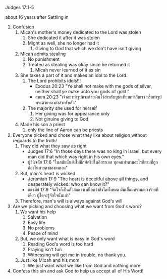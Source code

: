 Judges 17:1-5

about 16 years after Settling in

1. Confusion
    1. Micah's mother's money dedicated to the Lord was stolen
        1. She dedicated it after it was stolen
        2. Might as well, she no longer had it
            1. Giving to God that which we don't have isn't giving
    2. Micah admits stealing
        1. No punishment
        2. Treated as stealing was okay since he returned it
            1. Micah never learned of it as sin
    3. She takes a part of it and makes an idol to the Lord.
        1. The Lord prohibits idols!!!
            - Exodus 20:23 "Ye shall not make with me gods of silver, neither shall ye make unto you gods of gold."
            - อพยพ 20:23 "เจ้าอย่าทำรูปพระด้วยเงินไว้สำหรับบูชาเทียมเท่ากับเรา หรือทำรูปพระด้วยทองคำสำหรับตัว"
        2. The majority she used for herself
            1. Her giving was for appearance only
            2. Not ginuine giving to God
    4. Made his son a priest
        1. only the line of Aaron can be priests
2. Everyone picked and chose what they like about religion without reguards to the truth!
    1. They did what they saw as right
        - Judges 17:6 "In those days there was no king in Israel, but every man did that which was right in his own eyes."
        - ผู้วินิจฉัย 17:6 "ในสมัยนั้นยังไม่มีกษัตริย์ในอิสราเอล ทุกคนทำตามอะไรก็ตามที่ถูกต้องในสายตาของตนเอง"
    2. But, man's heart is wicked
        - Jeremiah 17:9 "The heart is deceitful above all things, and desperately wicked: who can know it?"
        - เยเรมีย์ 17:9 "จิตใจก็เป็นตัวล่อลวงเหนือกว่าสิ่งใดทั้งหมด มันเสื่อมทรามอย่างร้ายทีเดียว ผู้ใดจะรู้จักใจนั้นเล่า"
    3. Therefore, man's will is always against God's will
3. Are we picking and choosing what we want from God's word?
    1. We want his help
        1. Salvation
        2. Easy life
        3. No problems
        4. Peace of mind
    2. But, we only want what is easy in God's word
        1. Reading God's word is too hard
        2. Praying isn't fun
        3. Witnessing will get me in trouble, no thank you.
    3. Just like Micah and his mom
        1. We just want what we like from God and nothing more!
4. Confess this sin and ask God to help us accept all of His Word!